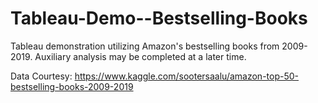 # Tableau-Demo--Bestselling-Books

Tableau demonstration utilizing Amazon's bestselling books from 2009-2019. Auxiliary analysis may be completed at a later time.

Data Courtesy: https://www.kaggle.com/sootersaalu/amazon-top-50-bestselling-books-2009-2019
